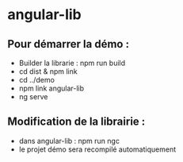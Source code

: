 # angular-lib

## Pour démarrer la démo :
- Builder la librarie : npm run build
- cd dist & npm link
- cd ../demo
- npm link angular-lib
- ng serve

## Modification de la librairie :
- dans angular-lib : npm run ngc
- le projet démo sera recompilé automatiquement